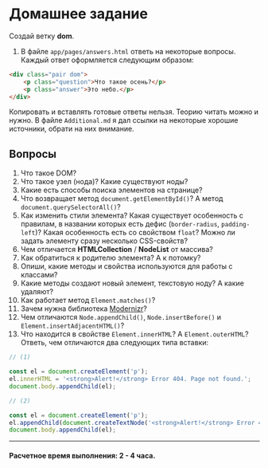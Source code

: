 # Домашнее задание

Создай ветку __dom__. 

1. В файле `app/pages/answers.html` ответь на некоторые вопросы. Каждый ответ оформляется следующим образом:

```html
<div class="pair dom">
	<p class="question">Что такое осень?</p>
	<p class="answer">Это небо.</p>
</div>
``` 

Копировать и вставлять готовые ответы нельзя. Теорию читать можно и нужно. В файле `Additional.md` я дал ссылки на некоторые хорошие источники, обрати на них внимание.

## Вопросы

1. Что такое DOM?
1. Что такое узел (нода)? Какие существуют ноды?
1. Какие есть способы поиска элементов на странице?
1. Что возвращает метод `document.getElementById()`? А метод `document.querySelectorAll()`?
1. Как изменить стили элемента? Какая существует особенность с правилам, в названии которых есть дефис (`border-radius`, `padding-left`)? Какая особенность есть со свойством `float`? Можно ли задать элементу сразу несколько CSS-свойств?
1. Чем отличается __HTMLCollection__ / __NodeList__ от массива?
1. Как обратиться к родителю элемента? А к потомку?
1. Опиши, какие методы и свойства используются для работы с классами?
1. Какие методы создают новый элемент, текстовую ноду? А какие удаляют?
1. Как работает метод `Element.matches()`?
1. Зачем нужна библиотека [Modernizr](https://modernizr.com/)?
1. Чем отличаются `Node.appendChild()`, `Node.insertBefore()` и `Element.insertAdjacentHTML()`?
1. Что находится в свойстве `Element.innerHTML`? А `Element.outerHTML`? Ответь, чем отличаются два следующих типа вставки:

```js
// (1)

const el = document.createElement('p');
el.innerHTML = '<strong>Alert!</strong> Error 404. Page not found.';
document.body.appendChild(el);

// (2)

const el = document.createElement('p');
el.appendChild(document.createTextNode('<strong>Alert!</strong> Error 404. Page not found.'));
document.body.appendChild(el);

```  

---

#### Расчетное время выполнения: 2 - 4 часа.